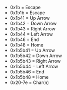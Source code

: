 * 0x1b = Escape
* 0x1b1b = Escape
* 0x1b41 = Up Arrow
* 0x1b42 = Down Arrow
* 0x1b43 = Right Arrow
* 0x1b44 = Left Arrow
* 0x1b46 = End
* 0x1b48 = Home
* 0x1b5b41 = Up Arrow
* 0x1b5b42 = Down Arrow
* 0x1b5b43 = Right Arrow
* 0x1b5b44 = Left Arrow
* 0x1b5b46 = End
* 0x1b5b48 = Home
* 0x20-7e = Char(n)


